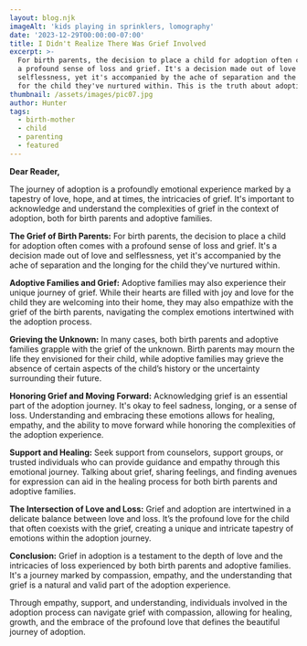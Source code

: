 ```yaml
---
layout: blog.njk
imageAlt: 'kids playing in sprinklers, lomography'
date: '2023-12-29T00:00:00-07:00'
title: I Didn't Realize There Was Grief Involved
excerpt: >-
  For birth parents, the decision to place a child for adoption often comes with
  a profound sense of loss and grief. It's a decision made out of love and
  selflessness, yet it's accompanied by the ache of separation and the longing
  for the child they've nurtured within. This is the truth about adoption.
thumbnail: /assets/images/pic07.jpg
author: Hunter
tags:
  - birth-mother
  - child
  - parenting
  - featured
---
```

**Dear Reader,**

The journey of adoption is a profoundly emotional experience marked by a tapestry of love, hope, and at times, the intricacies of grief. It's important to acknowledge and understand the complexities of grief in the context of adoption, both for birth parents and adoptive families.

**The Grief of Birth Parents:**
For birth parents, the decision to place a child for adoption often comes with a profound sense of loss and grief. It's a decision made out of love and selflessness, yet it's accompanied by the ache of separation and the longing for the child they've nurtured within.

**Adoptive Families and Grief:**
Adoptive families may also experience their unique journey of grief. While their hearts are filled with joy and love for the child they are welcoming into their home, they may also empathize with the grief of the birth parents, navigating the complex emotions intertwined with the adoption process.

**Grieving the Unknown:** In many cases, both birth parents and adoptive families grapple with the grief of the unknown. Birth parents may mourn the life they envisioned for their child, while adoptive families may grieve the absence of certain aspects of the child’s history or the uncertainty surrounding their future.

**Honoring Grief and Moving Forward:**
Acknowledging grief is an essential part of the adoption journey. It's okay to feel sadness, longing, or a sense of loss. Understanding and embracing these emotions allows for healing, empathy, and the ability to move forward while honoring the complexities of the adoption experience.

**Support and Healing:** Seek support from counselors, support groups, or trusted individuals who can provide guidance and empathy through this emotional journey. Talking about grief, sharing feelings, and finding avenues for expression can aid in the healing process for both birth parents and adoptive families.

**The Intersection of Love and Loss:** Grief and adoption are intertwined in a delicate balance between love and loss. It’s the profound love for the child that often coexists with the grief, creating a unique and intricate tapestry of emotions within the adoption journey.

**Conclusion:**
Grief in adoption is a testament to the depth of love and the intricacies of loss experienced by both birth parents and adoptive families. It's a journey marked by compassion, empathy, and the understanding that grief is a natural and valid part of the adoption experience.

Through empathy, support, and understanding, individuals involved in the adoption process can navigate grief with compassion, allowing for healing, growth, and the embrace of the profound love that defines the beautiful journey of adoption.

